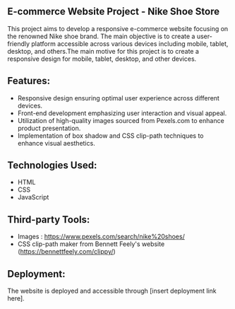 ## E-commerce Website Project - Nike Shoe Store

This project aims to develop a responsive e-commerce website focusing on the renowned Nike shoe brand. The main objective is to create a user-friendly platform accessible across various devices including mobile, tablet, desktop, and others.The main motive for this project is to create a responsive design for mobile, tablet, desktop, and other devices.

## Features:
- Responsive design ensuring optimal user experience across different devices.
- Front-end development emphasizing user interaction and visual appeal.
- Utilization of high-quality images sourced from Pexels.com to enhance product presentation.
- Implementation of box shadow and CSS clip-path techniques to enhance visual aesthetics.
  
## Technologies Used:
- HTML
- CSS
- JavaScript

## Third-party Tools:
- Images : https://www.pexels.com/search/nike%20shoes/
- CSS clip-path maker from Bennett Feely's website (https://bennettfeely.com/clippy/)

## Deployment:
The website is deployed and accessible through [insert deployment link here].
